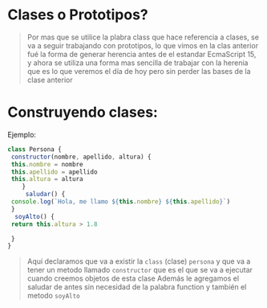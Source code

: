 # Clases o Prototipos?
> Por mas que se utilice la plabra class que hace referencia a clases, se va a seguir trabajando con prototipos, lo que vimos en la clas anterior fué la forma de generar herencia antes de el estandar EcmaScript 15, y ahora se utiliza una forma mas sencilla de trabajar con la herenia que es lo que veremos el día de hoy pero sin perder las bases de la clase anterior

# Construyendo clases:
Ejemplo:
```js
class Persona {
 constructor(nombre, apellido, altura) {
 this.nombre = nombre
 this.apellido = apellido
 this.altura = altura
	}
	 saludar() {
 console.log(`Hola, me llamo ${this.nombre} ${this.apellido}`)
 }
  soyAlto() {
 return this.altura > 1.8

 }
}
```
> Aquí declaramos que va a existir la ```class``` (clase) ```persona``` y que va a tener un metodo llamado ```constructor``` que es el que se va a ejecutar cuando creemos objetos de esta clase 
> Además le agregamos el saludar de antes sin necesidad de la palabra function y también el metodo ```soyAlto```